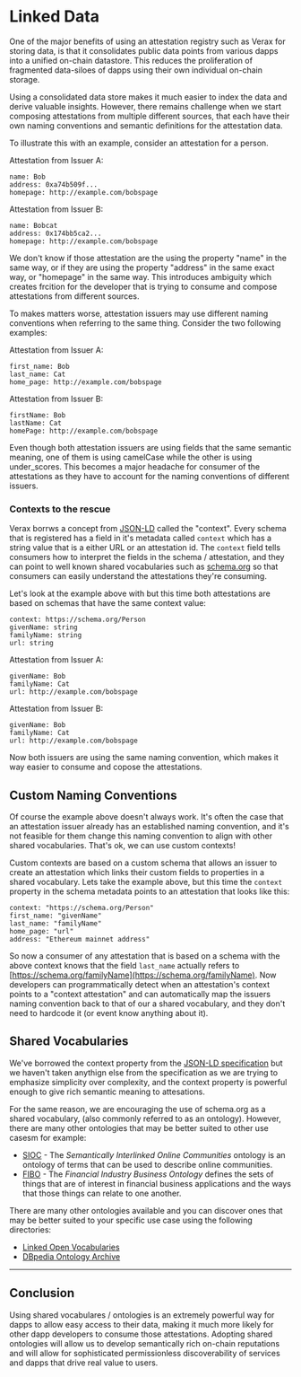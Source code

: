 # Linked Data

One of the major benefits of using an attestation registry such as Verax for storing data, is that it consolidates public data points from various dapps into a unified on-chain datastore.  This reduces the proliferation of fragmented data-siloes of dapps using their own individual on-chain storage.

Using a consolidated data store makes it much easier to index the data and derive valuable insights.  However, there remains challenge when we start composing attestations from multiple different sources, that each have their own naming conventions and semantic definitions for the attestation data.

To illustrate this with an example, consider an attestation for a person.

Attestation from Issuer A:

```
name: Bob
address: 0xa74b509f...
homepage: http://example.com/bobspage
```

Attestation from Issuer B:

```
name: Bobcat
address: 0x174bb5ca2...
homepage: http://example.com/bobspage
```

We don't know if those attestation are the using the property "name" in the same way, or if they are using the property "address" in the same exact way, or "homepage" in the same way. This introduces ambiguity which creates frcition for the developer that is trying to consume and compose attestations from different sources.

To makes matters worse, attestation issuers may use different naming conventions when referring to the same thing.  Consider the two following examples:

Attestation from Issuer A:

```
first_name: Bob
last_name: Cat
home_page: http://example.com/bobspage
```

Attestation from Issuer B:

```
firstName: Bob
lastName: Cat
homePage: http://example.com/bobspage
```

Even though both attestation issuers are using fields that the same semantic meaning, one of them is using camelCase while the other is using under\_scores.  This becomes a major headache for consumer of the attestations as they have to account for the naming conventions of different issuers.

### Contexts to the rescue

Verax borrws a concept from [JSON-LD](https://json-ld.org) called the "context".  Every schema that is registered has a field in it's metadata called `context` which has a string value that is a either URL or an attestation id.  The `context` field tells consumers how to interpret the fields in the schema / attestation, and they can point to well known shared vocabularies such as [schema.org](https://schema.org) so that consumers can easily understand the attestations they're consuming.

Let's look at the example above with but this time both attestations are based on schemas that have the same context value:

```
context: https://schema.org/Person
givenName: string
familyName: string
url: string
```

Attestation from Issuer A:

```
givenName: Bob
familyName: Cat
url: http://example.com/bobspage
```

Attestation from Issuer B:

```
givenName: Bob
familyName: Cat
url: http://example.com/bobspage
```

Now both issuers are using the same naming convention, which makes it way easier to consume and copose the attestations.

## Custom Naming Conventions

Of course the example above doesn't always work.  It's often the case that an attestation issuer already has an established naming convention, and it's not feasible for them change this naming convention to align with other shared vocabularies.  That's ok, we can use custom contexts!

Custom contexts are based on a custom schema that allows an issuer to create an attestation which links their custom fields to properties in a shared vocabulary.  Lets take the example above, but this time the `context` property in the schema metadata points to an attestation that looks like this:

```
context: "https://schema.org/Person"
first_name: "givenName"
last_name: "familyName"
home_page: "url"
address: "Ethereum mainnet address"
```

So now a consumer of any attestation that is based on a schema with the above context knows that the field `last_name` actually refers to [https://schema.org/familyName](https://schema.org/familyName).  Now developers can programmatically detect when an attestation's context points to a "context attestation" and can automatically map the issuers naming convention back to that of our a shared vocabulary, and they don't need to hardcode it (or event know anything about it).

## Shared Vocabularies

We've borrowed the context property from the [JSON-LD specification](https://json-ld.org) but we haven't taken anythign else from the specification as we are trying to emphasize simplicity over complexity, and the context property is powerful enough to give rich semantic meaning to attesations.

For the same reason, we are encouraging the use of schema.org as a shared vocabulary, (also commonly referred to as an ontology). However, there are many other ontologies that may be better suited to other use casesm for example:

* [SIOC](http://sioc-project.org) - The _Semantically Interlinked Online Communities_ ontology is an ontology of terms that can be used to describe online communities.
* [FIBO](https://edmconnect.edmcouncil.org/fibointerestgroup/fibo-products/fibo-viewer) - The _Financial Industry Business Ontology_ defines the sets of things that are of interest in financial business applications and the ways that those things can relate to one another.

There are many other ontologies available and you can discover ones that may be better suited to your specific use case using the following directories:

* [Linked Open Vocabularies](https://lov.linkeddata.es/dataset/lov/)
* [DBpedia Ontology Archive](https://archivo.dbpedia.org/list#list)

***

## Conclusion

Using shared vocabulares / ontologies is an extremely powerful way for dapps to allow easy access to their data, making it much more likely for other dapp developers to consume those attestations.  Adopting shared ontologies will allow us to develop semantically rich on-chain reputations and will allow for sophisticated permissionless discoverability of services and dapps that drive real value to users.





